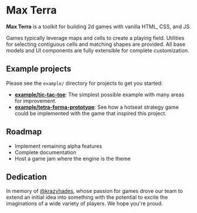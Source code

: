 # Max Terra
**Max Terra** is a toolkit for building 2d games with vanilla HTML, CSS, and JS.

Games typically leverage maps and cells to create a playing field.
Utilities for selecting contiguous cells and matching shapes are provided.
All base models and UI components are fully extensible for complete customization.

## Example projects
Please see the `example/` directory for projects to get you started:
- **[example/tic-tac-toe](/example/tic-tac-toe)**: The simplest possible example with many areas for improvement.
- **[example/tetra-forma-prototype](/example/tetra-forma-prototype)**: See how a hotseat strategy game could be implemented with the game that inspired this project.

## Roadmap
- Implement remaining alpha features
- Complete documentation
- Host a game jam where the engine is the theme

## Dedication
In memory of [@krazyhades](https://github.com/krazyhades), whose passion for games drove our team to extend an initial idea into something with the potential to excite the imaginations of a wide variety of players.
We hope you're proud.

